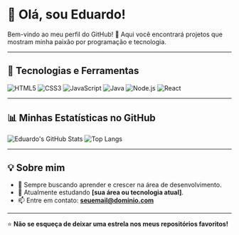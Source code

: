 # 👋 Olá, sou Eduardo!

Bem-vindo ao meu perfil do GitHub! 🚀 Aqui você encontrará projetos que mostram minha paixão por programação e tecnologia.

---

## 🔧 Tecnologias e Ferramentas

![HTML5](https://img.shields.io/badge/HTML5-E34F26?style=for-the-badge&logo=html5&logoColor=white)
![CSS3](https://img.shields.io/badge/CSS3-1572B6?style=for-the-badge&logo=css3&logoColor=white)
![JavaScript](https://img.shields.io/badge/JavaScript-F7DF1E?style=for-the-badge&logo=javascript&logoColor=black)
![Java](https://img.shields.io/badge/Java-007396?style=for-the-badge&logo=java&logoColor=white)
![Node.js](https://img.shields.io/badge/Node.js-339933?style=for-the-badge&logo=nodedotjs&logoColor=white)
![React](https://img.shields.io/badge/React-61DAFB?style=for-the-badge&logo=react&logoColor=black)

---

## 📊 Minhas Estatísticas no GitHub

![Eduardo's GitHub Stats](https://github-readme-stats.vercel.app/api?username=Eduardo129517&show_icons=true&theme=radical)
![Top Langs](https://github-readme-stats.vercel.app/api/top-langs/?username=Eduardo129517&layout=compact&theme=radical)

---

## 💡 Sobre mim

- 🎯 Sempre buscando aprender e crescer na área de desenvolvimento.
- 🌱 Atualmente estudando **[sua área ou tecnologia atual]**.
- 📫 Entre em contato: **seuemail@dominio.com**

---

⭐️ **Não se esqueça de deixar uma estrela nos meus repositórios favoritos!**
